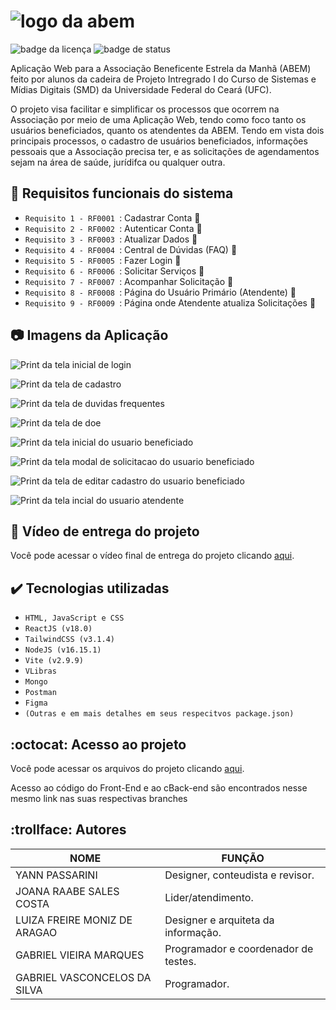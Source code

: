 # ![logo da abem](https://github.com/Gabriel-Vasconcelos/app-abem/blob/master/imgs-readme/logo-abem.png)
![badge da licença](https://img.shields.io/github/license/Gabriel-Vasconcelos/app-abem)
![badge de status](https://img.shields.io/badge/status-em%20desenvolvimento-green)

Aplicação Web para a Associação Beneficente Estrela da Manhã (ABEM) feito por alunos da cadeira de Projeto Intregrado I do Curso de Sistemas e Mídias Digitais (SMD) da Universidade Federal do Ceará (UFC).

O projeto visa facilitar e simplificar os processos que ocorrem na Associação por meio de uma Aplicação Web, tendo como foco tanto os usuários beneficiados, quanto os atendentes da ABEM. Tendo em vista dois principais processos, o cadastro de usuários beneficiados, informações pessoais que a Associação precisa ter, e as solicitações de agendamentos sejam na área de saúde, jurídifca ou qualquer outra.


## :hammer: Requisitos funcionais do sistema

- `Requisito 1 - RF0001 `: Cadastrar Conta :black_square_button:
- `Requisito 2 - RF0002 `: Autenticar Conta :black_square_button:
- `Requisito 3 - RF0003 `: Atualizar Dados :black_square_button:
- `Requisito 4 - RF0004 `: Central de Dúvidas (FAQ) :black_square_button:
- `Requisito 5 - RF0005 `: Fazer Login :black_square_button:
- `Requisito 6 - RF0006 `: Solicitar Serviços :black_square_button:
- `Requisito 7 - RF0007 `: Acompanhar Solicitação :black_square_button:
- `Requisito 8 - RF0008 `: Página do Usuário Primário (Atendente) :black_square_button:
- `Requisito 9 - RF0009 `: Página onde Atendente atualiza Solicitações :black_square_button:

## :camera: Imagens da Aplicação

![Print da tela inicial de login ](https://github.com/Gabriel-Vasconcelos/app-abem/blob/master/imgs-readme/print-1.png)

![Print da tela de cadastro ](https://github.com/Gabriel-Vasconcelos/app-abem/blob/master/imgs-readme/print-2.png)

![Print da tela de duvidas frequentes ](https://github.com/Gabriel-Vasconcelos/app-abem/blob/master/imgs-readme/print-3.png)

![Print da tela de doe ](https://github.com/Gabriel-Vasconcelos/app-abem/blob/master/imgs-readme/print-4.png)

![Print da tela inicial do usuario beneficiado](https://github.com/Gabriel-Vasconcelos/app-abem/blob/master/imgs-readme/print-5.png)

![Print da tela modal de solicitacao do usuario beneficiado](https://github.com/Gabriel-Vasconcelos/app-abem/blob/master/imgs-readme/print-6.png)

![Print da tela de editar cadastro do usuario beneficiado](https://github.com/Gabriel-Vasconcelos/app-abem/blob/master/imgs-readme/print-7.png)

![Print da tela incial do usuario atendente](https://github.com/Gabriel-Vasconcelos/app-abem/blob/master/imgs-readme/print-8.png)


## :movie_camera: Vídeo de entrega do projeto 
Você pode acessar o vídeo final de entrega do projeto clicando [aqui](https://youtu.be/a9mAKSfcaQw).


## :heavy_check_mark: Tecnologias utilizadas

- ``HTML, JavaScript e CSS``
- ``ReactJS (v18.0)``
- ``TailwindCSS (v3.1.4)``
- ``NodeJS (v16.15.1)``
- ``Vite (v2.9.9)``
- ``VLibras``
- ``Mongo``
- ``Postman``
- ``Figma``
- ``(Outras e em mais detalhes em seus respecitvos package.json)``


## :octocat: Acesso ao projeto 

Você pode acessar os arquivos do projeto clicando [aqui](https://github.com/Gabriel-Vasconcelos/app-abem).

Acesso ao código do Front-End e ao cBack-end são encontrados nesse mesmo link nas suas respectivas branches

## :trollface: Autores


|            NOME               |           FUNÇÃO           |
|  ---------------------------- |  --------------------------|
|  YANN PASSARINI               | Designer, conteudista e revisor.      |
|  JOANA RAABE SALES COSTA      | Lider/atendimento.                    |
|  LUIZA FREIRE MONIZ DE ARAGAO | Designer e arquiteta da informação.   |
|  GABRIEL VIEIRA MARQUES       | Programador e coordenador de testes.  |
|  GABRIEL VASCONCELOS DA SILVA | Programador.                          |

